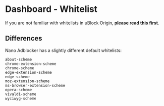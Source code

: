 # Dashboard - Whitelist

If you are not familiar with whitelists in uBlock Origin,
[**please read this first**](https://github.com/gorhill/uBlock/wiki/Dashboard:-Whitelist).

## Differences

Nano Adblocker has a slightly different default whitelists:

```
about-scheme
chrome-extension-scheme
chrome-scheme
edge-extension-scheme
edge-scheme
moz-extension-scheme
ms-browser-extension-scheme
opera-scheme
vivaldi-scheme
wyciwyg-scheme
```

